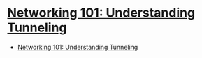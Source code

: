 # [Networking 101: Understanding Tunneling](https://www.enterprisenetworkingplanet.com/netsp/article.php/3624566/Networking-101-Understanding-Tunneling.htm)

- [Networking 101: Understanding Tunneling](#networking-101-understanding-tunneling)

